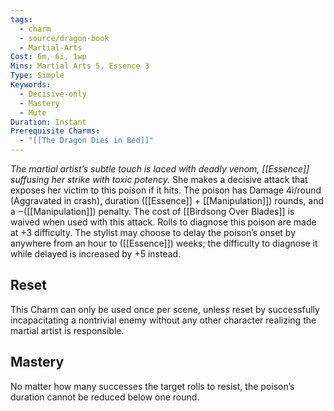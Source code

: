 ```yaml
---
tags:
  - charm
  - source/dragon-book
  - Martial-Arts
Cost: 6m, 6i, 1wp
Mins: Martial Arts 5, Essence 3
Type: Simple
Keywords:
  - Decisive-only
  - Mastery
  - Mute
Duration: Instant
Prerequisite Charms:
  - "[[The Dragon Dies in Bed]]"
---
```

*The martial artist’s subtle touch is laced with deadly venom, [[Essence]] suffusing her strike with toxic potency.*
She makes a decisive attack that exposes her victim to this poison if it hits. The poison has Damage 4i/round (Aggravated in crash), duration ([[Essence]] + [[Manipulation]]) rounds, and a −([[Manipulation]]) penalty. The cost of [[Birdsong Over Blades]] is waived when used with this attack. Rolls to diagnose this poison are made at +3 difficulty.
The stylist may choose to delay the poison’s onset by anywhere from an hour to ([[Essence]]) weeks; the difficulty to diagnose it while delayed is increased by +5 instead.
## Reset
This Charm can only be used once per scene, unless reset by successfully incapacitating a nontrivial enemy without any other character realizing the martial artist is responsible. 
## Mastery
No matter how many successes the target rolls to resist, the poison’s duration cannot be reduced below one round.